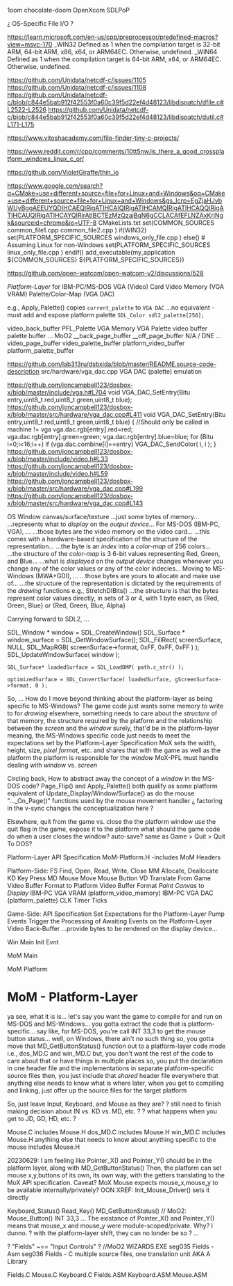 

1oom
chocolate-doom
OpenXcom
SDLPoP



¿ OS-Specific File I/O ?



https://learn.microsoft.com/en-us/cpp/preprocessor/predefined-macros?view=msvc-170
_WIN32 Defined as 1 when the compilation target is 32-bit ARM, 64-bit ARM, x86, x64, or ARM64EC. Otherwise, undefined.
_WIN64 Defined as 1 when the compilation target is 64-bit ARM, x64, or ARM64EC. Otherwise, undefined.

https://github.com/Unidata/netcdf-c/issues/1105
https://github.com/Unidata/netcdf-c/issues/1108
https://github.com/Unidata/netcdf-c/blob/c844e5bab912f42553f0a60c39f5d22ef4d48123/libdispatch/dfile.c#L2522-L2526
https://github.com/Unidata/netcdf-c/blob/c844e5bab912f42553f0a60c39f5d22ef4d48123/libdispatch/dutil.c#L171-L175

https://www.vitoshacademy.com/file-finder-tiny-c-projects/

https://www.reddit.com/r/cpp/comments/10tt5nw/is_there_a_good_crossplatform_windows_linux_c_or/

https://github.com/VioletGiraffe/thin_io

https://www.google.com/search?q=CMake+use+different+source+file+for+Linux+and+Windows&oq=CMake+use+different+source+file+for+Linux+and+Windows&gs_lcrp=EgZjaHJvbWUyBggAEEUYQDIHCAEQIRigATIHCAIQIRigATIHCAMQIRigATIHCAQQIRigATIHCAUQIRigATIHCAYQIRirAtIBCTEzMzQzajBqN6gCCLACAfEFLNZAxKrjNgk&sourceid=chrome&ie=UTF-8
 CMakeLists.txt
    set(COMMON_SOURCES
        common_file1.cpp
        common_file2.cpp
    )
    if(WIN32)
        set(PLATFORM_SPECIFIC_SOURCES
            windows_only_file.cpp
        )
    else() # Assuming Linux for non-Windows
        set(PLATFORM_SPECIFIC_SOURCES
            linux_only_file.cpp
        )
    endif()
    add_executable(my_application ${COMMON_SOURCES} ${PLATFORM_SPECIFIC_SOURCES})

https://github.com/open-watcom/open-watcom-v2/discussions/528



*Platform-Layer* for IBM-PC/MS-DOS
VGA (Video) Card
    Video Memory (VGA VRAM)
    Palette/Color-Map (VGA DAC)

e.g.,
    Apply_Palette()
        copies `current_palette` to `VGA DAC`
    ...no equivalent - must add and expose platform palette  `SDL_Color sdl2_palette[256];`

video_back_buffer
PFL_Palette
VGA Memory
VGA Palette
video buffer
palette buffer
...
MoO2
    __back_page_buffer
    __off_page_buffer
    N/A / DNE
...
video_page_buffer
video_palette_buffer
platform_video_buffer
platform_palette_buffer

https://github.com/lab313ru/dsbxida/blob/master/README.source-code-description
src/hardware/vga_dac.cpp    VGA DAC (palette) emulation

https://github.com/joncampbell123/dosbox-x/blob/master/include/vga.h#L704
void VGA_DAC_SetEntry(Bitu entry,uint8_t red,uint8_t green,uint8_t blue);
https://github.com/joncampbell123/dosbox-x/blob/master/src/hardware/vga_dac.cpp#L411
void VGA_DAC_SetEntry(Bitu entry,uint8_t red,uint8_t green,uint8_t blue) {
    //Should only be called in machine != vga
    vga.dac.rgb[entry].red=red;
    vga.dac.rgb[entry].green=green;
    vga.dac.rgb[entry].blue=blue;
    for (Bitu i=0;i<16;i++) 
        if (vga.dac.combine[i]==entry)
            VGA_DAC_SendColor( i, i );
}
https://github.com/joncampbell123/dosbox-x/blob/master/include/video.h#L33
https://github.com/joncampbell123/dosbox-x/blob/master/include/video.h#L59
https://github.com/joncampbell123/dosbox-x/blob/master/src/hardware/vga_dac.cpp#L199
https://github.com/joncampbell123/dosbox-x/blob/master/src/hardware/vga_dac.cpp#L143







OS
Window
canvas/surface/texture
...just some bytes of memory...
...represents what to *display* on the *output device*...
For MS-DOS (IBM-PC, VGA), ...
    ...those bytes are the video memory on the video card...
    ...this comes with a hardware-based specification of the structure of the representation...
    ...the byte is an *index* into a *color-map* of 256 colors...
    ...the structure of the *color-map* is 3 6-bit values representing Red, Green, and Blue...
    ...what is *displayed* on the *output device* changes whenever you change any of the color values or any of the color indecies...
Moving to MS-Windows (MWA+GDI), ...
    ...those bytes are yours to allocate and make use of...
    ...the structure of the representation is dictated by the requirements of the *drawing* functions e.g., StretchDIBits()
    ...the structure is that the bytes represent color values directly, in sets of 3 or 4, with 1 byte each, as {Red, Green, Blue} or {Red, Green, Blue, Alpha}

Carrying forward to SDL2, ...

SDL_Window * window = SDL_CreateWindow()
SDL_Surface * window_surface = SDL_GetWindowSurface();
SDL_FillRect( screenSurface, NULL, SDL_MapRGB( screenSurface->format, 0xFF, 0xFF, 0xFF ) );
SDL_UpdateWindowSurface( window );


    SDL_Surface* loadedSurface = SDL_LoadBMP( path.c_str() );

    optimizedSurface = SDL_ConvertSurface( loadedSurface, gScreenSurface->format, 0 );


So, ...
    How do I move beyond thinking about the platform-layer as being specific to MS-Windows?
    The game code just wants some memory to write to for *drawing*
    elsewhere, something needs to care about the *structure* of that memory,
        the structure required by the platform
        and the relationship between the *screen* and the *window*
    surely, that'd be in the platform-layer
        meaning, the MS-Windows specific code just needs to meet the expectations set by the Platform-Layer Specification
    MoX sets the width, height, size, *pixel format*, etc. and shares that with the game as well as the platform
    the platform is responsible for the *window*
    MoX-PFL must handle dealing with *window* vs. *screen*

Circling back,
    How to abstract away the concept of a *window* in the MS-DOS code?
    Page_Flip() and Apply_Palette() both qualify as some platform equivalent of Update_Display/Window/Surface()
        as do the mouse "..._On_Page()" functions used by the mouse movement handler
    ¿ factoring in the v-sync changes the conceptualization here ?


Elsewhere,
    quit from the game vs. close the the platform window
    use the quit flag in the game, expose it to the platform
    what should the game code do when a user closes the window?
        auto-save?
        same as Game > Quit > Quit To DOS?
        


    







Platform-Layer
API Specification
MoM-Platform.H
-includes MoM Headers

Platform-Side:
    FS
        Find, Open, Read, Write, Close
    MM
        Allocate, Deallocate
    KD
        Key Press
    MD
        Mouse Move
        Mouse Button
    VD
        Translate From Game Video Buffer Format to Platform Video Buffer Format
        *Paint* *Canvas* to *Display*
        IBM-PC VGA VRAM (platform_video_memory)
        IBM-PC VGA DAC  (platform_palette)
    CLK
        Timer Ticks

Game-Side:
    API Specification
        Set Expectations for the Platform-Layer
    Pump Events
        Trigger the Processing of Awaiting Events on the Platform-Layer
    Video Back-Buffer
        ...provide bytes to be rendered on the display device...
    

Win Main
    Init
    Evnt

MoM Main

MoM Platform








# MoM - Platform-Layer

ya see, what it is is...
let's say you want the game to compile for and run on MS-DOS and MS-Windows...
you gotta extract the code that is platform-specific...
say like, for MS-DOS, you're call INT 33,3 to get the mouse button status...
well, on Windows, there ain't no such thing
so, you gotta move that MD_GetButtonStatus() function out to a platform-layer code mode
i.e., dos_MD.C and win_MD.C
but, you don't want the rest of the code to care about that or have things in multiple places
so, you put the declaration in one header file and the implementations in separate platform-specific source files
then, you just include that *shared* header file everywhere that anything else needs to know what is where
later, when you get to compiling and linking, just offer up the source files for the target platform

So, just leave Input, Keyboard, and Mouse as they are?
? still need to finish making decision about IN vs. KD vs. MD, etc. ?
? what happens when you get to JD, GD, HD, etc. ?


Mouse.C includes Mouse.H
dos_MD.C includes Mouse.H
win_MD.C includes Mouse.H
anything else that needs to know about anything specific to the mouse includes Mouse.H


20230629:
I am feeling like Pointer_X() and Pointer_Y() should be in the platform layer, along with MD_GetButtonStatus()
Then, the platform can set mouse x,y,buttons of its own, its own way, with the getters translating to the MoX API specification.
Caveat? MoX Mouse expects mouse_x,mouse_y to be available internally/privately?
    OON XREF: Init_Mouse_Driver() sets it directly






Keyboard_Status()
Read_Key()
MD_GetButtonStatus()  // MoO2: Mouse_Button() INT 33,3
...
The existance of Pointer_X() and Pointer_Y() means that mouse_x and mouse_y were module-scoped/private.
Why? I dunno.
? with the platform-layer shift, they can no londer be so ?
...




? "Fields" ~== "Input Controls" ?
//MoO2
WIZARDS.EXE
seg035  Fields - Asm
seg036  Fields - C
multiple source files, one translation unit AKA A Library

Fields.C
Mouse.C
Keyboard.C
Fields.ASM
Keyboard.ASM
Mouse.ASM
